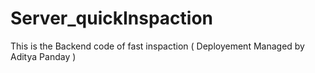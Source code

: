 # Server_quickInspaction
This is the Backend code of fast inspaction ( Deployement Managed by Aditya Panday )
